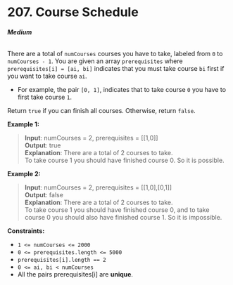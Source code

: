 # 207. Course Schedule
###### **Medium**

There are a total of `numCourses` courses you have to take, labeled from `0` to `numCourses - 1`. You are given an array `prerequisites` where `prerequisites[i] = [ai, bi]` indicates that you must take course `bi` first if you want to take course `ai`.

- For example, the pair `[0, 1]`, indicates that to take course `0` you have to first take course `1`.

Return `true` if you can finish all courses. Otherwise, return `false`.
 

**Example 1:**

> **Input**: numCourses = 2, prerequisites = [[1,0]]  
**Output**: true  
**Explanation**: There are a total of 2 courses to take.  
To take course 1 you should have finished course 0. So it is possible.  

**Example 2:**

> **Input**: numCourses = 2, prerequisites = [[1,0],[0,1]]  
**Output**: false  
**Explanation**: There are a total of 2 courses to take.  
To take course 1 you should have finished course 0, and to take course 0 you should also have finished course 1. So it is impossible.  
 

**Constraints:**

- `1 <= numCourses <= 2000`
- `0 <= prerequisites.length <= 5000`
- `prerequisites[i].length == 2`
- `0 <= ai, bi < numCourses`
- All the pairs prerequisites[i] are **unique**.
